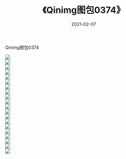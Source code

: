 ﻿---
layout: post
title:  《Qinimg图包0374》
date:   2021-02-07
img: http://imgx.orgx.ga/Qinimg图包/Qinimg图包0374/000.jpg
categories: [美女, 清纯, 唯美]
---

Qinimg图包0374

 ![](http://imgx.orgx.ga/Qinimg图包/Qinimg图包0374/001.jpg) <br>![](http://imgx.orgx.ga/Qinimg图包/Qinimg图包0374/002.jpg) <br>![](http://imgx.orgx.ga/Qinimg图包/Qinimg图包0374/003.jpg) <br>![](http://imgx.orgx.ga/Qinimg图包/Qinimg图包0374/004.jpg) <br>![](http://imgx.orgx.ga/Qinimg图包/Qinimg图包0374/005.jpg) <br>![](http://imgx.orgx.ga/Qinimg图包/Qinimg图包0374/006.jpg) <br>![](http://imgx.orgx.ga/Qinimg图包/Qinimg图包0374/007.jpg) <br>![](http://imgx.orgx.ga/Qinimg图包/Qinimg图包0374/008.jpg) <br>![](http://imgx.orgx.ga/Qinimg图包/Qinimg图包0374/009.jpg) <br>![](http://imgx.orgx.ga/Qinimg图包/Qinimg图包0374/010.jpg) <br>![](http://imgx.orgx.ga/Qinimg图包/Qinimg图包0374/011.jpg) <br>![](http://imgx.orgx.ga/Qinimg图包/Qinimg图包0374/012.jpg) <br>![](http://imgx.orgx.ga/Qinimg图包/Qinimg图包0374/013.jpg) <br>![](http://imgx.orgx.ga/Qinimg图包/Qinimg图包0374/014.jpg) <br>![](http://imgx.orgx.ga/Qinimg图包/Qinimg图包0374/015.jpg) <br>![](http://imgx.orgx.ga/Qinimg图包/Qinimg图包0374/016.jpg) <br>![](http://imgx.orgx.ga/Qinimg图包/Qinimg图包0374/017.jpg) <br>![](http://imgx.orgx.ga/Qinimg图包/Qinimg图包0374/018.jpg) <br>![](http://imgx.orgx.ga/Qinimg图包/Qinimg图包0374/019.jpg) <br>![](http://imgx.orgx.ga/Qinimg图包/Qinimg图包0374/020.jpg) <br>